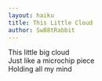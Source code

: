 ```yaml
---
layout: haiku
title: This Little Cloud
author: Sw88tRabbit
---
```


This little big cloud<br>
Just like a microchip piece<br>
Holding all my mind<br>